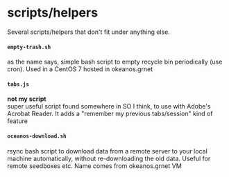 # scripts/helpers

Several scripts/helpers that don't fit under anything else.

#### `empty-trash.sh`

as the name says, simple bash script to empty recycle bin periodically (use cron). Used in a CentOS 7 hosted in okeanos.grnet

#### `tabs.js`

**not my script**  
super useful script found somewhere in SO I think, to use with Adobe's Acrobat Reader. It adds a "remember my previous tabs/session" kind of feature

#### `oceanos-download.sh`

rsync bash script to download data from a remote server to your local machine automatically, without re-downloading the old data. Useful for remote seedboxes etc. Name comes from okeanos.grnet VM


